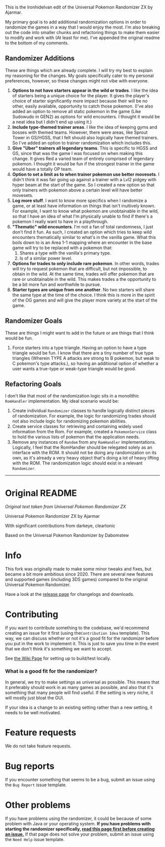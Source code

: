 This is the IronhideIvan edit of the Universal Pokemon Randomizer ZX by Ajarmar.

My primary goal is to add additional randomization options in order to randomize the games in a way
that I would enjoy the most. I'm also breaking out the code into smaller chunks and refactoring things
to make them easier to modify and work with (At least for me). I've appended the original readme to the bottom of my
comments.

## Randomizer Additions
These are things which are already complete. I will try my best to explain my reasoning for the changes. My goals specifically cater to my personal preferences,
however, so these changes might not vibe with everyone.
1. __Options to not have starters appear in the wild or trades__. I like the idea of starters being a unique choice for the player.
It gives the player's choice of starter significantly more impact because their will be no other, easily available, opportunity
to catch those pokemon. (I've also added an option to remove all static pokemon in the game (Like Sudowudo in GEN2) as options for
wild encounters. I thought it would be a neat idea but I didn't end up using it.)
2. __Include type-themed trainer areas__. I like the idea of keeping gyms and bosses with themed teams. However, there
were areas, like Sprout Tower in GS/HGSS, that I felt should also logically have themed trainers. So I've added
an option to trainer randomization which includes this.
3. __Give "Uber" trainers all legendary teams__. This is specific to HGSS and GS, since that was the game I was focused on
when making this change. It gives Red a varied team of entirely comprised of legendary pokemon. I thought it would be fun if
the strongest trainer in the game would have a totally OP team.
4. __Option to set a limit as to when trainer pokemon use better movesets__. I didn't think it was fair going up against
a trainer with a Lvl2 pidgey with hyper beam at the start of the game. So I created a new option so that only trainers
with pokemon above a certain level will have better movesets.
5. __Log more stuff__. I want to know more specifics when I randomize a game, or at least have information on things
that isn't inuitively known. For example, I want to know what pokemon are unobtainable in the wild, so that I have an idea
of what I'm physically unable to find if there's a pokemon I really want to have in a playthrough.
6. __"Thematic" wild encounters__. I'm not a fan of total randomness, I just don't find it fun. As such, I created an option
which tries to keep wild encounters thematically similar to what's in the vanilla game. What this boils down to is an Area 1-1 mapping 
where an encounter in the base game will try to be replaced with a pokemon that:
   1. Shares a type with the vanilla's primary type.
   2. Is of a similar power level.
7. __Options for trades to only include rare pokemon__. In other words, trades will try to request pokemon that are difficult, but not impossible,
to obtain in the wild. At the same time, trades will offer pokemon that are rare or unobtainable in the wild. This makes trades a the opportunity to be a 
bit more fun and worthwhile to pursue.
8. __Starter types are unique from one another__. No two starters will share the same type at the time of the choice. I think this is
more in the spirit of the OG games and will give the player more variety at the start of the game.

## Randomizer Goals
These are things I might want to add in the future or are things that I think would be fun.
1. Force starters into a type triangle. Having an option to have a type triangle would be fun. I know that there are a tiny number
of true type triangles (Wherein TYPE A attacks are strong to B pokemon, but weak to C pokemon's type attacks.), so having an additional
option of whether a user wants a true-type or weak-type triangle would be good.

## Refactoring Goals
I don't like that most of the randomization logic sits in a monolithic `RomHandler` implementation. My ideal scenario
would be:
1. Create individual `Randomizer` classes to handle logically distinct pieces of randomization. For example, the logic for
randomizing trades should not also include logic for randomizing pokemon abilities. 
2. Create service classes for retrieving and containing widely used information from the Rom. For example,
created a `PokemonService` class to hold the various lists of pokemon that the application needs.
3. Remove any instances of `Random` from any `RomHandler` implementations. Logically, I feel that the RomHandler
should be relegated solely as an interface with the ROM. It should not be doing any randomization on its own, as
it's already a very heavy object that's doing a lot of heavy lifting with the ROM. The randomization logic should
exist in a relevant `Randomizer`.

---
# Original README
_Original text taken from Universal Pokemon Randomizer ZX_

Universal Pokemon Randomizer ZX by Ajarmar

With significant contributions from darkeye, cleartonic

Based on the Universal Pokemon Randomizer by Dabomstew

# Info

This fork was originally made to make some minor tweaks and fixes, but became a bit more ambitious since 2020. There are several new features and supported games (including 3DS games) compared to the original Universal Pokemon Randomizer.

Have a look at the [release page](https://github.com/Ajarmar/universal-pokemon-randomizer-zx/releases) for changelogs and downloads.

# Contributing

If you want to contribute something to the codebase, we'd recommend creating an issue for it first (using the`Contribution Idea` template). This way, we can discuss whether or not it's a good fit for the randomizer before you put in the work to implement it. This is just to save you time in the event that we don't think it's something we want to accept.

See [the Wiki Page](https://github.com/Ajarmar/universal-pokemon-randomizer-zx/wiki/Building-Universal-Pokemon-Randomizer-ZX) for setting up to build/test locally.

### What is a good fit for the randomizer?

In general, we try to make settings as universal as possible. This means that it preferably should work in as many games as possible, and also that it's something that many people will find useful. If the setting is very niche, it will mostly just bloat the GUI.

If your idea is a change to an existing setting rather than a new setting, it needs to be well motivated.

# Feature requests

We do not take feature requests.

# Bug reports

If you encounter something that seems to be a bug, submit an issue using the `Bug Report` issue template.

# Other problems

If you have problems using the randomizer, it could be because of some problem with Java or your operating system. **If you have problems with starting the randomizer specifically, [read this page first before creating an issue.](https://github.com/Ajarmar/universal-pokemon-randomizer-zx/wiki/About-Java)** If that page does not solve your problem, submit an issue using the `Need Help` issue template.
